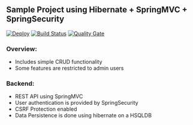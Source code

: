 ## Sample Project using  Hibernate + SpringMVC + SpringSecurity

[![Deploy](https://www.herokucdn.com/deploy/button.svg)](https://heroku.com/deploy?template=https://github.com/ferzerkerx/albumEntity-finder)
[![Build Status](https://travis-ci.org/ferzerkerx/albumEntity-finder.svg?branch=master)](https://travis-ci.org/ferzerkerx/albumEntity-finder)
[![Quality Gate](https://sonarcloud.io/api/project_badges/measure?project=com.ferzerkerx%3AAlbumFinder&metric=alert_status)](https://sonarcloud.io/dashboard/index/com.ferzerkerx%3AAlbumFinder)

### Overview:

- Includes simple CRUD functionality
- Some features are restricted to admin users

### Backend:

- REST API using SpringMVC
- User authentication is provided by SpringSecurity
- CSRF Protection enabled
- Data Persistence is done using hibernate on a HSQLDB 